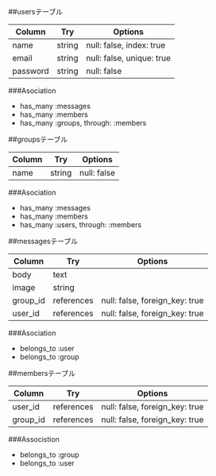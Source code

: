 ##usersテーブル

|Column|Try|Options|
|-----|---|-------|
|name|string|null: false, index: true|
|email|string|null: false, unique: true|
|password|string|null: false|

###Asociation
- has_many :messages
- has_many :members
- has_many :groups, through: :members

##groupsテーブル

|Column|Try|Options|
|-----|---|-------|
|name|string|null: false|

###Asociation
- has_many :messages
- has_many :members
- has_many :users, through: :members

##messagesテーブル

|Column|Try|Options|
|-----|---|-------|
|body|text|
|image|string|
|group_id|references|null: false, foreign_key: true|
|user_id|references|null: false, foreign_key: true|

###Asociation
- belongs_to :user
- belongs_to :group

##membersテーブル

|Column|Try|Options|
|-----|---|-------|
|user_id|references|null: false, foreign_key: true|
|group_id|references|null: false, foreign_key: true|

###Associstion
- belongs_to :group
- belongs_to :user



